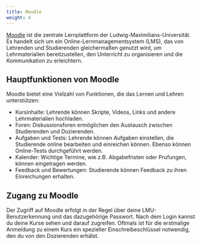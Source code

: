 ```yaml
---
title: Moodle
weight: 4
---
```


[Moodle](https://moodle.lmu.de) ist die zentrale Lernplattform der Ludwig-Maximilians-Universität. Es handelt sich um ein Online-Lernmanagementsystem (LMS), das von Lehrenden und Studierenden gleichermaßen genutzt wird, um Lehrmaterialien bereitzustellen, den Unterricht zu organisieren und die Kommunikation zu erleichtern.


## Hauptfunktionen von Moodle
Moodle bietet eine Vielzahl von Funktionen, die das Lernen und Lehren unterstützen: 

- Kursinhalte: Lehrende können Skripte, Videos, Links und andere Lehrmaterialien hochladen.
- Foren: Diskussionsforen ermöglichen den Austausch zwischen Studierenden und Dozierenden.
- Aufgaben und Tests: Lehrende können Aufgaben einstellen, die Studierende online bearbeiten und einreichen können. Ebenso können Online-Tests durchgeführt werden.
- Kalender: Wichtige Termine, wie z.B. Abgabefristen oder Prufungen, können eingetragen werden.
- Feedback und Bewertungen: Studierende können Feedback zu ihren Einreichungen erhalten.


## Zugang zu Moodle
Der Zugriff auf Moodle erfolgt in der Regel über deine LMU-Benutzerkennung und das dazugehörige Passwort. Nach dem Login kannst du deine Kurse sehen und darauf zugreifen. Oftmals ist für die erstmalige Anmeldung zu einem Kurs ein spezieller Einschreibeschlüssel notwendig, den du von den Dozierenden erhälst.